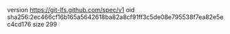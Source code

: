 version https://git-lfs.github.com/spec/v1
oid sha256:2ec466cf16b165a5642618ba82a8cf91ff3c5de08e795538f7ea82e5ec4cd176
size 299
